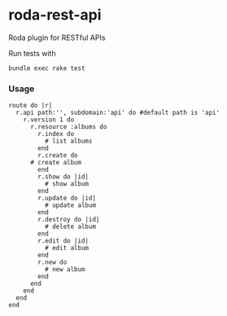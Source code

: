 roda-rest-api
=============

Roda plugin for RESTful APIs

Run tests with

    bundle exec rake test

### Usage

    route do |r|
      r.api path:'', subdomain:'api' do #default path is 'api'
        r.version 1 do
          r.resource :albums do
            r.index do
              # list albums
            end
            r.create do
          # create album
            end
            r.show do |id|
              # show album
            end
            r.update do |id|
              # update album
            end
            r.destroy do |id|
              # delete album
            end
            r.edit do |id|
              # edit album
            end
            r.new do
              # new album
            end
          end
        end
      end
    end
